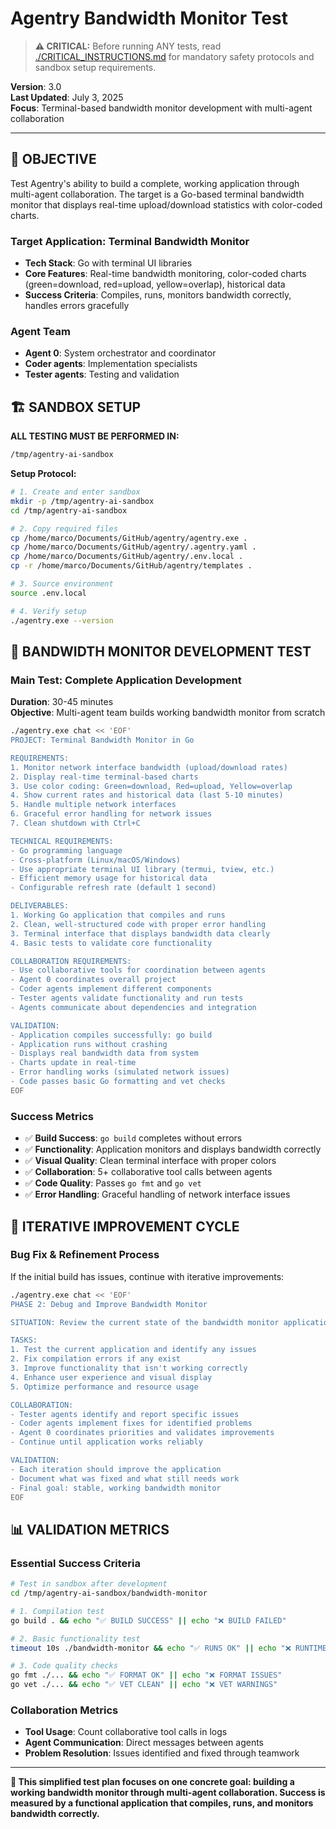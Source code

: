 # Agentry Bandwidth Monitor Test

> **⚠️ CRITICAL:** Before running ANY tests, read [./CRITICAL_INSTRUCTIONS.md](./CRITICAL_INSTRUCTIONS.md) for mandatory safety protocols and sandbox setup requirements.

**Version**: 3.0  
**Last Updated**: July 3, 2025  
**Focus**: Terminal-based bandwidth monitor development with multi-agent collaboration

---

## 🎯 **OBJECTIVE**

Test Agentry's ability to build a complete, working application through multi-agent collaboration. The target is a Go-based terminal bandwidth monitor that displays real-time upload/download statistics with color-coded charts.

### **Target Application: Terminal Bandwidth Monitor**
- **Tech Stack**: Go with terminal UI libraries
- **Core Features**: Real-time bandwidth monitoring, color-coded charts (green=download, red=upload, yellow=overlap), historical data
- **Success Criteria**: Compiles, runs, monitors bandwidth correctly, handles errors gracefully

### **Agent Team**
- **Agent 0**: System orchestrator and coordinator
- **Coder agents**: Implementation specialists 
- **Tester agents**: Testing and validation

## 🏗️ **SANDBOX SETUP**

**ALL TESTING MUST BE PERFORMED IN:**
```bash
/tmp/agentry-ai-sandbox
```

**Setup Protocol:**
```bash
# 1. Create and enter sandbox
mkdir -p /tmp/agentry-ai-sandbox
cd /tmp/agentry-ai-sandbox

# 2. Copy required files
cp /home/marco/Documents/GitHub/agentry/agentry.exe .
cp /home/marco/Documents/GitHub/agentry/.agentry.yaml .
cp /home/marco/Documents/GitHub/agentry/.env.local .
cp -r /home/marco/Documents/GitHub/agentry/templates .

# 3. Source environment
source .env.local

# 4. Verify setup
./agentry.exe --version
```

## 🎯 **BANDWIDTH MONITOR DEVELOPMENT TEST**

### **Main Test: Complete Application Development**
**Duration**: 30-45 minutes  
**Objective**: Multi-agent team builds working bandwidth monitor from scratch

```bash
./agentry.exe chat << 'EOF'
PROJECT: Terminal Bandwidth Monitor in Go

REQUIREMENTS:
1. Monitor network interface bandwidth (upload/download rates)
2. Display real-time terminal-based charts
3. Use color coding: Green=download, Red=upload, Yellow=overlap
4. Show current rates and historical data (last 5-10 minutes)
5. Handle multiple network interfaces
6. Graceful error handling for network issues
7. Clean shutdown with Ctrl+C

TECHNICAL REQUIREMENTS:
- Go programming language
- Cross-platform (Linux/macOS/Windows) 
- Use appropriate terminal UI library (termui, tview, etc.)
- Efficient memory usage for historical data
- Configurable refresh rate (default 1 second)

DELIVERABLES:
1. Working Go application that compiles and runs
2. Clean, well-structured code with proper error handling
3. Terminal interface that displays bandwidth data clearly
4. Basic tests to validate core functionality

COLLABORATION REQUIREMENTS:
- Use collaborative tools for coordination between agents
- Agent 0 coordinates overall project
- Coder agents implement different components
- Tester agents validate functionality and run tests
- Agents communicate about dependencies and integration

VALIDATION:
- Application compiles successfully: go build
- Application runs without crashing
- Displays real bandwidth data from system
- Charts update in real-time
- Error handling works (simulated network issues)
- Code passes basic Go formatting and vet checks
EOF
```

### **Success Metrics**
- ✅ **Build Success**: `go build` completes without errors
- ✅ **Functionality**: Application monitors and displays bandwidth correctly
- ✅ **Visual Quality**: Clean terminal interface with proper colors
- ✅ **Collaboration**: 5+ collaborative tool calls between agents
- ✅ **Code Quality**: Passes `go fmt` and `go vet`
- ✅ **Error Handling**: Graceful handling of network interface issues

## 🔄 **ITERATIVE IMPROVEMENT CYCLE**

### **Bug Fix & Refinement Process**
If the initial build has issues, continue with iterative improvements:

```bash
./agentry.exe chat << 'EOF'
PHASE 2: Debug and Improve Bandwidth Monitor

SITUATION: Review the current state of the bandwidth monitor application

TASKS:
1. Test the current application and identify any issues
2. Fix compilation errors if any exist
3. Improve functionality that isn't working correctly
4. Enhance user experience and visual display
5. Optimize performance and resource usage

COLLABORATION:
- Tester agents identify and report specific issues
- Coder agents implement fixes for identified problems
- Agent 0 coordinates priorities and validates improvements
- Continue until application works reliably

VALIDATION:
- Each iteration should improve the application
- Document what was fixed and what still needs work
- Final goal: stable, working bandwidth monitor
EOF
```

## 📊 **VALIDATION METRICS**

### **Essential Success Criteria**
```bash
# Test in sandbox after development
cd /tmp/agentry-ai-sandbox/bandwidth-monitor

# 1. Compilation test
go build . && echo "✅ BUILD SUCCESS" || echo "❌ BUILD FAILED"

# 2. Basic functionality test  
timeout 10s ./bandwidth-monitor && echo "✅ RUNS OK" || echo "❌ RUNTIME ISSUES"

# 3. Code quality checks
go fmt ./... && echo "✅ FORMAT OK" || echo "❌ FORMAT ISSUES"
go vet ./... && echo "✅ VET CLEAN" || echo "❌ VET WARNINGS"
```

### **Collaboration Metrics**
- **Tool Usage**: Count collaborative tool calls in logs
- **Agent Communication**: Direct messages between agents
- **Problem Resolution**: Issues identified and fixed through teamwork

---

**🎯 This simplified test plan focuses on one concrete goal: building a working bandwidth monitor through multi-agent collaboration. Success is measured by a functional application that compiles, runs, and monitors bandwidth correctly.**
